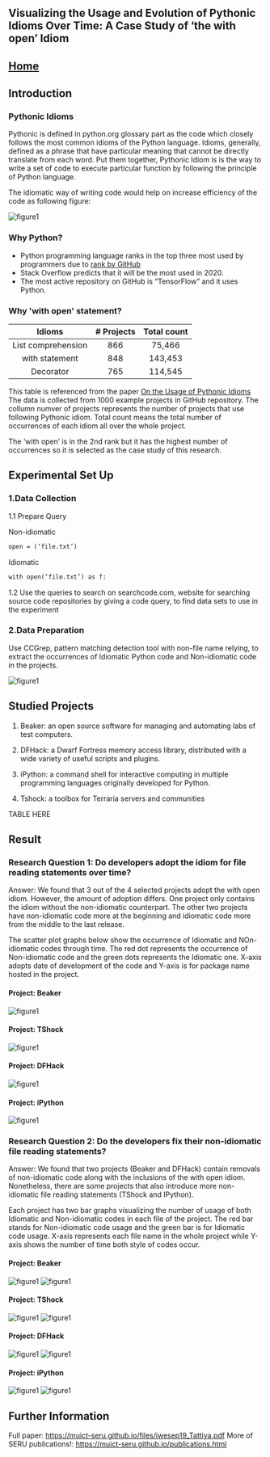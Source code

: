 ## Visualizing the Usage and Evolution of Pythonic Idioms Over Time: A Case Study of ‘the with open’ Idiom

## [Home](https://muict-seru.github.io/iwesep19-idioms/)

## Introduction

### Pythonic Idioms

Pythonic is defined in python.org glossary part as the code which closely follows the most common idioms of the Python language.
Idioms, generally, defined as a phrase that have particular meaning that cannot be directly translate from each word.
Put them together, Pythonic Idiom is is the way to write a set of code to execute particular function by following the principle of Python language.


The idiomatic way of writing code would help on increase efficiency of the code as following figure:

![figure1](https://github.com/MUICT-SERU/iwesep19-idioms/blob/master/Compare.png?raw=true)



### Why Python?

- Python  programming  language  ranks  in  the  top  three  most  used  by programmers due to [rank by GitHub](https://octoverse.github.com/projects#languages)
- Stack Overflow predicts that it will be the most used in 2020.
- The most active repository on GitHub is “TensorFlow” and it uses Python.

### Why 'with open' statement?

|           Idioms           | # Projects |  Total count  |
|:--------------------------:|:----------:|:-------------:|
|    List   comprehension    |     866    |     75,466    |
|     with      statement    |     848    |    143,453    |
|          Decorator         |     765    |    114,545    |

This table is referenced from the paper [On the Usage of Pythonic Idioms](https://www.zora.uzh.ch/id/eprint/156901/1/paper.pdf)
The data is collected from 1000 example projects in GitHub repository. The collumn numver of projects represents the number of projects that use following Pythonic idiom. Total count means the total number of occurrences of each idiom all over the whole project.


The ‘with open’ is in the 2nd rank but it has the highest number of occurrences so it is selected as the case study of this research.


## Experimental Set Up

### 1.Data Collection

1.1 Prepare Query

Non-idiomatic
```markdown
open = (‘file.txt’)
```
Idiomatic
```markdown
with open(‘file.txt’) as f:
```
1.2 Use the queries to search on searchcode.com, website for searching source code repositories by giving a code query,
 to find data sets to use in the experiment

### 2.Data Preparation

Use CCGrep, pattern matching detection tool with non-file name relying, to extract the occurrences of Idiomatic Python code and Non-idiomatic code in the projects.

![figure1](https://github.com/MUICT-SERU/iwesep19-idioms/blob/master/figure/da%20final.png?raw=true)


## Studied Projects

1. Beaker: an open source software for managing and automating labs of test computers.

2. DFHack: a Dwarf Fortress memory access library, distributed with a wide variety of useful scripts and plugins.

3. iPython: a command shell for interactive computing in multiple programming languages originally developed for Python.

4. Tshock: a toolbox for Terraria servers and communities


TABLE HERE


## Result

### Research Question 1: Do developers adopt the idiom for file reading statements over time?

Answer: We found that 3 out of the 4 selected projects adopt the with open idiom. However, the amount of adoption differs. One project only contains the idiom without the non-idiomatic counterpart. The other two projects have non-idiomatic code more at the beginning and idiomatic code more from the middle to the last release. 


The scatter plot graphs below show the occurrence of Idiomatic and NOn-idiomatic codes through time. The red dot represents the occurrence of Non-idiomatic code and the green dots represents the Idiomatic one. X-axis adopts date of development of the code and Y-axis is for package name hosted in the project.


#### Project: Beaker
![figure1](https://github.com/MUICT-SERU/iwesep19-idioms/blob/master/figure/BeakerG1.jpg?raw=true)


#### Project: TShock
![figure1](https://github.com/MUICT-SERU/iwesep19-idioms/blob/master/figure/TShockG1.jpg?raw=true)

#### Project: DFHack
![figure1](https://github.com/MUICT-SERU/iwesep19-idioms/blob/master/figure/DFHackG1.jpg?raw=true)

#### Project: iPython
![figure1](https://github.com/MUICT-SERU/iwesep19-idioms/blob/master/figure/IPythonG1.jpg?raw=true)

### Research Question 2: Do the developers fix their non-idiomatic file reading statements?

Answer: We found that two projects (Beaker and DFHack) contain removals of non-idiomatic code along with the inclusions of the with open idiom.  Nonetheless, there are some projects that also introduce more non-idiomatic file reading statements (TShock and IPython).


Each project has two bar graphs visualizing the number of usage of both Idiomatic and Non-idiomatic codes in each file of the project. The red bar stands for Non-idiomatic code usage and the green bar is for Idiomatic code usage. X-axis represents each file name in the whole project while Y-axis shows the number of time both style of codes occur.


#### Project: Beaker
![figure1](https://github.com/MUICT-SERU/iwesep19-idioms/blob/master/figure/BeakerG2A.jpg?raw=true)
![figure1](https://github.com/MUICT-SERU/iwesep19-idioms/blob/master/figure/BeakerG2B.jpg?raw=true)

#### Project: TShock
![figure1](https://github.com/MUICT-SERU/iwesep19-idioms/blob/master/figure/TShockG2A.jpg?raw=true)
![figure1](https://github.com/MUICT-SERU/iwesep19-idioms/blob/master/figure/TShockG2B.jpg?raw=true)

#### Project: DFHack
![figure1](https://github.com/MUICT-SERU/iwesep19-idioms/blob/master/figure/DFHackG2A.jpg?raw=true)
![figure1](https://github.com/MUICT-SERU/iwesep19-idioms/blob/master/figure/DFHackG2B.jpg?raw=true)

#### Project: iPython
![figure1](https://github.com/MUICT-SERU/iwesep19-idioms/blob/master/figure/iPythonG2A.jpg?raw=true)
![figure1](https://github.com/MUICT-SERU/iwesep19-idioms/blob/master/figure/iPythonG2B.jpg?raw=true)


## Further Information
Full paper: https://muict-seru.github.io/files/iwesep19_Tattiya.pdf
More of SERU publications!: https://muict-seru.github.io/publications.html
     
